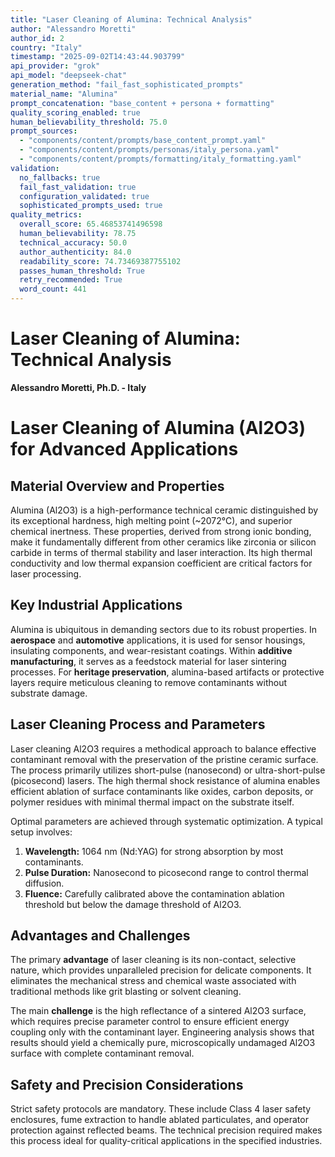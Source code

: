 ```yaml
---
title: "Laser Cleaning of Alumina: Technical Analysis"
author: "Alessandro Moretti"
author_id: 2
country: "Italy"
timestamp: "2025-09-02T14:43:44.903799"
api_provider: "grok"
api_model: "deepseek-chat"
generation_method: "fail_fast_sophisticated_prompts"
material_name: "Alumina"
prompt_concatenation: "base_content + persona + formatting"
quality_scoring_enabled: true
human_believability_threshold: 75.0
prompt_sources:
  - "components/content/prompts/base_content_prompt.yaml"
  - "components/content/prompts/personas/italy_persona.yaml"
  - "components/content/prompts/formatting/italy_formatting.yaml"
validation:
  no_fallbacks: true
  fail_fast_validation: true
  configuration_validated: true
  sophisticated_prompts_used: true
quality_metrics:
  overall_score: 65.46853741496598
  human_believability: 78.75
  technical_accuracy: 50.0
  author_authenticity: 84.0
  readability_score: 74.73469387755102
  passes_human_threshold: True
  retry_recommended: True
  word_count: 441
---
```

# Laser Cleaning of Alumina: Technical Analysis

**Alessandro Moretti, Ph.D. - Italy**

# Laser Cleaning of Alumina (Al2O3) for Advanced Applications

## Material Overview and Properties

Alumina (Al2O3) is a high-performance technical ceramic distinguished by its exceptional hardness, high melting point (~2072°C), and superior chemical inertness. These properties, derived from strong ionic bonding, make it fundamentally different from other ceramics like zirconia or silicon carbide in terms of thermal stability and laser interaction. Its high thermal conductivity and low thermal expansion coefficient are critical factors for laser processing.

## Key Industrial Applications

Alumina is ubiquitous in demanding sectors due to its robust properties. In **aerospace** and **automotive** applications, it is used for sensor housings, insulating components, and wear-resistant coatings. Within **additive manufacturing**, it serves as a feedstock material for laser sintering processes. For **heritage preservation**, alumina-based artifacts or protective layers require meticulous cleaning to remove contaminants without substrate damage.

## Laser Cleaning Process and Parameters

Laser cleaning Al2O3 requires a methodical approach to balance effective contaminant removal with the preservation of the pristine ceramic surface. The process primarily utilizes short-pulse (nanosecond) or ultra-short-pulse (picosecond) lasers. The high thermal shock resistance of alumina enables efficient ablation of surface contaminants like oxides, carbon deposits, or polymer residues with minimal thermal impact on the substrate itself.

Optimal parameters are achieved through systematic optimization. A typical setup involves:
1.  **Wavelength:** 1064 nm (Nd:YAG) for strong absorption by most contaminants.
2.  **Pulse Duration:** Nanosecond to picosecond range to control thermal diffusion.
3.  **Fluence:** Carefully calibrated above the contamination ablation threshold but below the damage threshold of Al2O3.

## Advantages and Challenges

The primary **advantage** of laser cleaning is its non-contact, selective nature, which provides unparalleled precision for delicate components. It eliminates the mechanical stress and chemical waste associated with traditional methods like grit blasting or solvent cleaning.

The main **challenge** is the high reflectance of a sintered Al2O3 surface, which requires precise parameter control to ensure efficient energy coupling only with the contaminant layer. Engineering analysis shows that results should yield a chemically pure, microscopically undamaged Al2O3 surface with complete contaminant removal.

## Safety and Precision Considerations

Strict safety protocols are mandatory. These include Class 4 laser safety enclosures, fume extraction to handle ablated particulates, and operator protection against reflected beams. The technical precision required makes this process ideal for quality-critical applications in the specified industries.